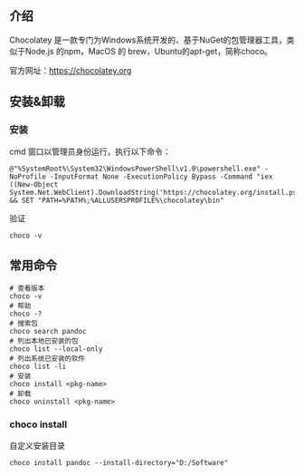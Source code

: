 ## 介绍

Chocolatey 是一款专门为Windows系统开发的、基于NuGet的包管理器工具，类似于Node.js 的npm，MacOS 的 brew，Ubuntu的apt-get，简称choco。

官方网址：https://chocolatey.org



## 安装&卸载

### 安装

cmd 窗口以管理员身份运行，执行以下命令：

~~~shell
@"%SystemRoot%\System32\WindowsPowerShell\v1.0\powershell.exe" -NoProfile -InputFormat None -ExecutionPolicy Bypass -Command "iex ((New-Object System.Net.WebClient).DownloadString('https://chocolatey.org/install.ps1'))" && SET "PATH=%PATH%;%ALLUSERSPROFILE%\chocolatey\bin"
~~~

验证

~~~shell
choco -v
~~~

## 常用命令

~~~shell
# 查看版本
choco -v
# 帮助
choco -?
# 搜索包
choco search pandoc
# 列出本地已安装的包
choco list --local-only
# 列出系统已安装的软件
choco list -li
# 安装
choco install <pkg-name> 
# 卸载
choco uninstall <pkg-name>
~~~

### choco install

自定义安装目录

~~~shell
choco install pandoc --install-directory="D:/Software"
~~~

